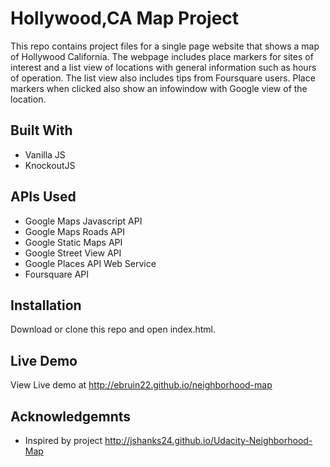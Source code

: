 # Hollywood,CA Map Project #

This repo contains project files for a single page website that shows a map of Hollywood California. The webpage includes place markers for sites of interest and a list view of locations with general information such as hours of operation. The list view also includes tips from Foursquare users. Place markers when clicked also show an infowindow with Google view of the location.

## Built With ##
* Vanilla JS
* KnockoutJS


## APIs Used ##

* Google Maps Javascript API
* Google Maps Roads API
* Google Static Maps API
* Google Street View API
* Google Places API Web Service 
* Foursquare API

## Installation ##

Download or clone this repo and open index.html.

## Live Demo ##
View Live demo at http://ebruin22.github.io/neighborhood-map

## Acknowledgemnts ##
* Inspired by project http://jshanks24.github.io/Udacity-Neighborhood-Map
